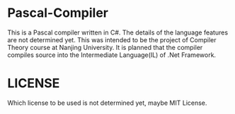 Pascal-Compiler
===============

This is a Pascal compiler written in C#. The details of the language features are not determined yet. This was intended to be the project of Compiler Theory course at Nanjing University. It is planned that the compiler compiles source into the Intermediate Language(IL) of .Net Framework.
# LICENSE

Which license to be used is not determined yet, maybe MIT License.




